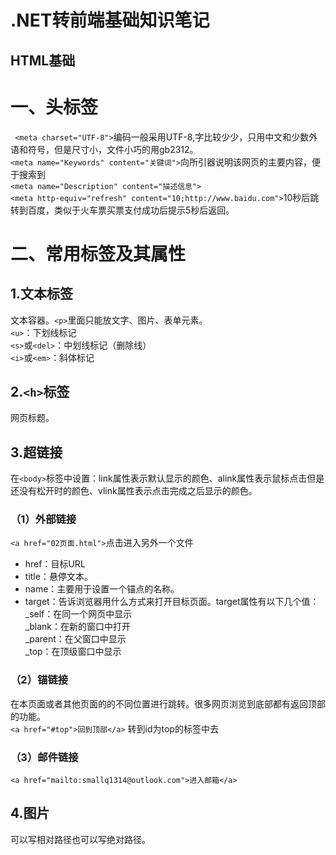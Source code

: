 .NET转前端基础知识笔记
====
HTML基础
---
# 一、头标签 
` <meta charset="UTF-8">`编码一般采用UTF-8,字比较少少，只用中文和少数外语和符号，但是尺寸小，文件小巧的用gb2312。  
`<meta name="Keywords" content="关键词">`向所引器说明该网页的主要内容，便于搜索到  
`<meta name="Description" content="描述信息">`   
`<meta http-equiv="refresh" content="10;http://www.baidu.com">`10秒后跳转到百度，类似于火车票买票支付成功后提示5秒后返回。
# 二、常用标签及其属性
## 1.文本标签
文本容器。`<p>`里面只能放文字、图片、表单元素。  
`<u>`：下划线标记  
`<s>`或`<del>`：中划线标记（删除线）  
`<i>`或`<em>`：斜体标记
## 2.`<h>`标签
网页标题。
## 3.超链接
在`<body>`标签中设置：link属性表示默认显示的颜色、alink属性表示鼠标点击但是还没有松开时的颜色、vlink属性表示点击完成之后显示的颜色。
### （1）外部链接
`<a href="02页面.html">`点击进入另外一个文件</a>  
   - href：目标URL  
   - title：悬停文本。  
   - name：主要用于设置一个锚点的名称。  
   - target：告诉浏览器用什么方式来打开目标页面。target属性有以下几个值：  
        _self：在同一个网页中显示   
        _blank：在新的窗口中打开  
        _parent：在父窗口中显示  
        _top：在顶级窗口中显示  
### （2）锚链接
在本页面或者其他页面的的不同位置进行跳转。很多网页浏览到底部都有返回顶部的功能。  
    `<a href="#top">回到顶部</a>` 转到id为top的标签中去    
### （3）邮件链接
`<a href="mailto:smallq1314@outlook.com">进入邮箱</a>`
## 4.图片
可以写相对路径也可以写绝对路径。